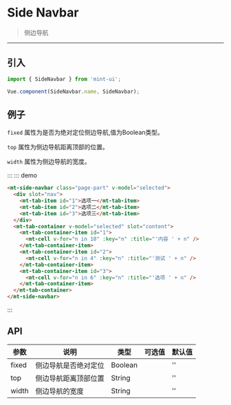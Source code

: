 # Side Navbar

> 侧边导航

-------------

## 引入

```javascript
import { SideNavbar } from 'mint-ui';

Vue.component(SideNavbar.name, SideNavbar);
```

## 例子

`fixed` 属性为是否为绝对定位侧边导航,值为Boolean类型。

`top` 属性为侧边导航距离顶部的位置。

`width` 属性为侧边导航的宽度。


:::
::: demo
```html
<mt-side-navbar class="page-part" v-model="selected">
  <div slot="nav">
    <mt-tab-item id="1">选项一</mt-tab-item>
    <mt-tab-item id="2">选项二</mt-tab-item>
    <mt-tab-item id="3">选项三</mt-tab-item>
  </div>
  <mt-tab-container v-model="selected" slot="content">
    <mt-tab-container-item id="1">
      <mt-cell v-for="n in 10" :key="n" :title="'内容 ' + n" />
    </mt-tab-container-item>
    <mt-tab-container-item id="2">
      <mt-cell v-for="n in 4" :key="n" :title="'测试 ' + n" />
    </mt-tab-container-item>
    <mt-tab-container-item id="3">
      <mt-cell v-for="n in 6" :key="n" :title="'选项 ' + n" />
    </mt-tab-container-item>
  </mt-tab-container>
</mt-side-navbar>

```
:::

## API
| 参数 | 说明 | 类型 | 可选值 | 默认值 |
|------|-------|---------|-------|--------|
| fixed | 侧边导航是否绝对定位 | Boolean | | '' |
| top | 侧边导航距离顶部位置 | String | | '' |
| width | 侧边导航的宽度 | String | | '' |

<style>
  .mint-side-navbar .navbar.is-fixed {
    position:absolute !important;
  }
  .demo-block .source {
    position:relative !important;
  }
  .page-component .side-nav {
    margin-left:0;
  }
</style>
